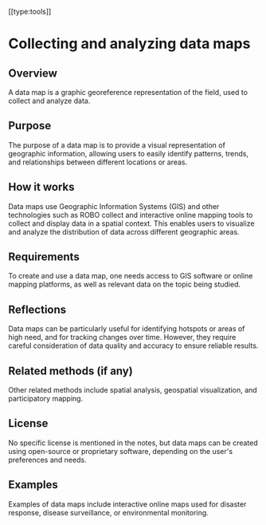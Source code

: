 [[type:tools]]

# Collecting and analyzing data maps

## Overview
A data map is a graphic georeference representation of the field, used to collect and analyze data.

## Purpose
The purpose of a data map is to provide a visual representation of geographic information, allowing users to easily identify patterns, trends, and relationships between different locations or areas.

## How it works
Data maps use Geographic Information Systems (GIS) and other technologies such as ROBO collect and interactive online mapping tools to collect and display data in a spatial context. This enables users to visualize and analyze the distribution of data across different geographic areas.

## Requirements
To create and use a data map, one needs access to GIS software or online mapping platforms, as well as relevant data on the topic being studied.

## Reflections
Data maps can be particularly useful for identifying hotspots or areas of high need, and for tracking changes over time. However, they require careful consideration of data quality and accuracy to ensure reliable results.

## Related methods (if any)
Other related methods include spatial analysis, geospatial visualization, and participatory mapping.

## License
No specific license is mentioned in the notes, but data maps can be created using open-source or proprietary software, depending on the user's preferences and needs.

## Examples
Examples of data maps include interactive online maps used for disaster response, disease surveillance, or environmental monitoring.